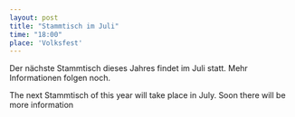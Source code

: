 ```yaml
---
layout: post
title: "Stammtisch im Juli"
time: "18:00"
place: 'Volksfest'
---
```


Der nächste Stammtisch dieses Jahres findet im Juli statt. 
Mehr Informationen folgen noch.

The next Stammtisch of this year will take place in July. 
Soon there will be more information
